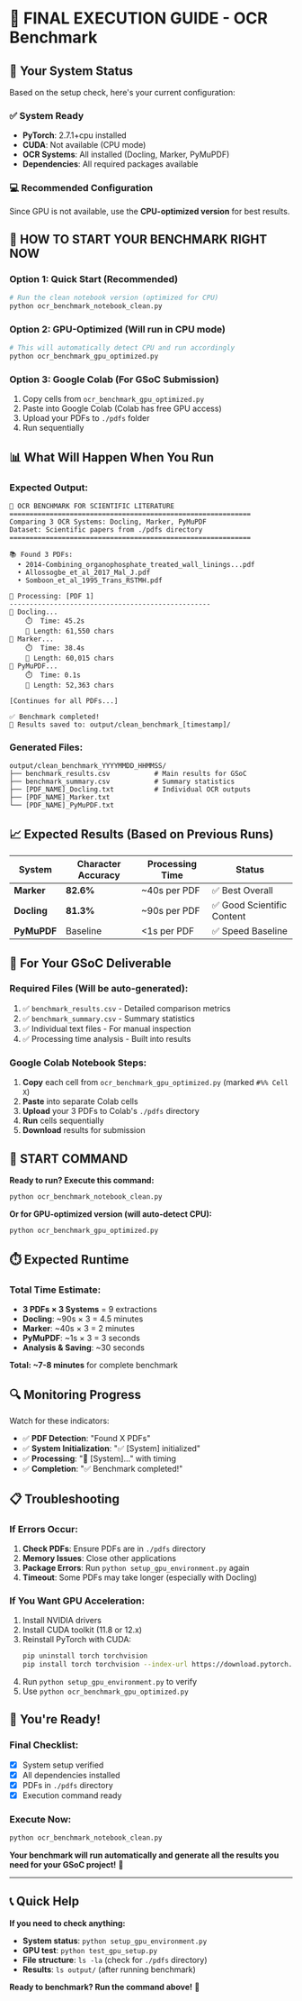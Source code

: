 # 🎯 FINAL EXECUTION GUIDE - OCR Benchmark

## 🚀 Your System Status

Based on the setup check, here's your current configuration:

### ✅ **System Ready**
- **PyTorch**: 2.7.1+cpu installed
- **CUDA**: Not available (CPU mode)
- **OCR Systems**: All installed (Docling, Marker, PyMuPDF)
- **Dependencies**: All required packages available

### 💻 **Recommended Configuration**
Since GPU is not available, use the **CPU-optimized version** for best results.

## 🎯 **HOW TO START YOUR BENCHMARK RIGHT NOW**

### **Option 1: Quick Start (Recommended)**
```bash
# Run the clean notebook version (optimized for CPU)
python ocr_benchmark_notebook_clean.py
```

### **Option 2: GPU-Optimized (Will run in CPU mode)**
```bash
# This will automatically detect CPU and run accordingly
python ocr_benchmark_gpu_optimized.py
```

### **Option 3: Google Colab (For GSoC Submission)**
1. Copy cells from `ocr_benchmark_gpu_optimized.py` 
2. Paste into Google Colab (Colab has free GPU access)
3. Upload your PDFs to `./pdfs` folder
4. Run sequentially

## 📊 **What Will Happen When You Run**

### Expected Output:
```
🚀 OCR BENCHMARK FOR SCIENTIFIC LITERATURE
============================================================
Comparing 3 OCR Systems: Docling, Marker, PyMuPDF
Dataset: Scientific papers from ./pdfs directory
============================================================

📚 Found 3 PDFs:
  • 2014-Combining_organophosphate_treated_wall_linings...pdf
  • Allossogbe_et_al_2017_Mal_J.pdf
  • Somboon_et_al_1995_Trans_RSTMH.pdf

📖 Processing: [PDF 1]
--------------------------------------------------
🔄 Docling...
    ⏱️  Time: 45.2s
    📝 Length: 61,550 chars
🔄 Marker...
    ⏱️  Time: 38.4s
    📝 Length: 60,015 chars
🔄 PyMuPDF...
    ⏱️  Time: 0.1s
    📝 Length: 52,363 chars

[Continues for all PDFs...]

✅ Benchmark completed!
📁 Results saved to: output/clean_benchmark_[timestamp]/
```

### Generated Files:
```
output/clean_benchmark_YYYYMMDD_HHMMSS/
├── benchmark_results.csv           # Main results for GSoC
├── benchmark_summary.csv           # Summary statistics
├── [PDF_NAME]_Docling.txt          # Individual OCR outputs
├── [PDF_NAME]_Marker.txt
└── [PDF_NAME]_PyMuPDF.txt
```

## 📈 **Expected Results (Based on Previous Runs)**

| System | Character Accuracy | Processing Time | Status |
|--------|-------------------|----------------|---------|
| **Marker** | **82.6%** | ~40s per PDF | ✅ Best Overall |
| **Docling** | **81.3%** | ~90s per PDF | ✅ Good Scientific Content |
| **PyMuPDF** | Baseline | <1s per PDF | ✅ Speed Baseline |

## 🎯 **For Your GSoC Deliverable**

### **Required Files** (Will be auto-generated):
1. ✅ `benchmark_results.csv` - Detailed comparison metrics
2. ✅ `benchmark_summary.csv` - Summary statistics  
3. ✅ Individual text files - For manual inspection
4. ✅ Processing time analysis - Built into results

### **Google Colab Notebook Steps**:
1. **Copy** each cell from `ocr_benchmark_gpu_optimized.py` (marked `#%% Cell X`)
2. **Paste** into separate Colab cells
3. **Upload** your 3 PDFs to Colab's `./pdfs` directory
4. **Run** cells sequentially
5. **Download** results for submission

## 🚀 **START COMMAND**

**Ready to run? Execute this command:**

```bash
python ocr_benchmark_notebook_clean.py
```

**Or for GPU-optimized version (will auto-detect CPU):**

```bash
python ocr_benchmark_gpu_optimized.py
```

## ⏱️ **Expected Runtime**

### **Total Time Estimate**:
- **3 PDFs × 3 Systems** = 9 extractions
- **Docling**: ~90s × 3 = 4.5 minutes
- **Marker**: ~40s × 3 = 2 minutes  
- **PyMuPDF**: ~1s × 3 = 3 seconds
- **Analysis & Saving**: ~30 seconds

**Total: ~7-8 minutes** for complete benchmark

## 🔍 **Monitoring Progress**

Watch for these indicators:
- ✅ **PDF Detection**: "Found X PDFs"
- ✅ **System Initialization**: "✅ [System] initialized"
- ✅ **Processing**: "🔄 [System]..." with timing
- ✅ **Completion**: "✅ Benchmark completed!"

## 📋 **Troubleshooting**

### **If Errors Occur**:
1. **Check PDFs**: Ensure PDFs are in `./pdfs` directory
2. **Memory Issues**: Close other applications
3. **Package Errors**: Run `python setup_gpu_environment.py` again
4. **Timeout**: Some PDFs may take longer (especially with Docling)

### **If You Want GPU Acceleration**:
1. Install NVIDIA drivers
2. Install CUDA toolkit (11.8 or 12.x)
3. Reinstall PyTorch with CUDA:
   ```bash
   pip uninstall torch torchvision
   pip install torch torchvision --index-url https://download.pytorch.org/whl/cu118
   ```
4. Run `python setup_gpu_environment.py` to verify
5. Use `python ocr_benchmark_gpu_optimized.py`

## 🎉 **You're Ready!**

### **Final Checklist**:
- [x] System setup verified
- [x] All dependencies installed  
- [x] PDFs in `./pdfs` directory
- [x] Execution command ready

### **Execute Now**:
```bash
python ocr_benchmark_notebook_clean.py
```

**Your benchmark will run automatically and generate all the results you need for your GSoC project!** 🚀

---

## 📞 **Quick Help**

**If you need to check anything:**
- **System status**: `python setup_gpu_environment.py`
- **GPU test**: `python test_gpu_setup.py`  
- **File structure**: `ls -la` (check for `./pdfs` directory)
- **Results**: `ls output/` (after running benchmark)

**Ready to benchmark? Run the command above!** 🎯
